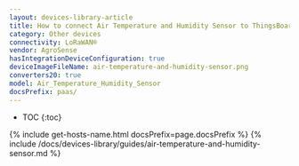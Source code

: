 ```yaml
---
layout: devices-library-article
title: How to connect Air Temperature and Humidity Sensor to ThingsBoard?
category: Other devices
connectivity: LoRaWAN®
vendor: AgroSense
hasIntegrationDeviceConfiguration: true
deviceImageFileName: air-temperature-and-humidity-sensor.png
converters20: true
model: Air_Temperature_Humidity_Sensor
docsPrefix: paas/
---
```


* TOC
{:toc}

{% include get-hosts-name.html docsPrefix=page.docsPrefix %}
{% include /docs/devices-library/guides/air-temperature-and-humidity-sensor.md %}
